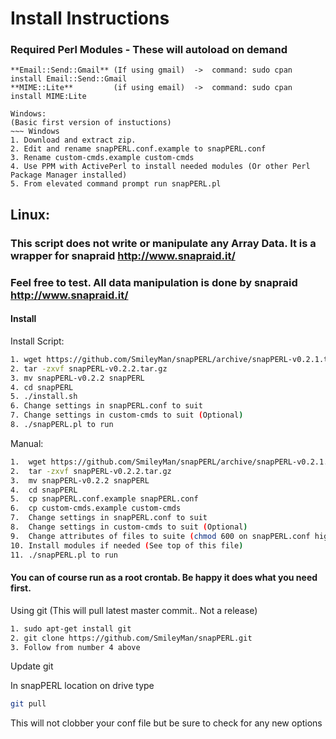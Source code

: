 # Install Instructions

### Required Perl Modules - These will autoload on demand
~~~
**Email::Send::Gmail** (If using gmail)  ->  command: sudo cpan install Email::Send::Gmail
**MIME::Lite**         (if using email)  ->  command: sudo cpan install MIME:Lite

Windows: 
(Basic first version of instuctions)
~~~ Windows
1. Download and extract zip. 
2. Edit and rename snapPERL.conf.example to snapPERL.conf
3. Rename custom-cmds.example custom-cmds
4. Use PPM with ActivePerl to install needed modules (Or other Perl Package Manager installed)
5. From elevated command prompt run snapPERL.pl
~~~

## Linux:

### This script does not write or manipulate any Array Data. It is a wrapper for snapraid http://www.snapraid.it/

### Feel free to test. All data manipulation is done by snapraid http://www.snapraid.it/

#### Install


Install Script:

~~~BASH
1. wget https://github.com/SmileyMan/snapPERL/archive/snapPERL-v0.2.1.tar.gz
2. tar -zxvf snapPERL-v0.2.2.tar.gz
3. mv snapPERL-v0.2.2 snapPERL
4. cd snapPERL
5. ./install.sh
6. Change settings in snapPERL.conf to suit
7. Change settings in custom-cmds to suit (Optional)
8. ./snapPERL.pl to run
~~~

Manual:

~~~BASH
1.  wget https://github.com/SmileyMan/snapPERL/archive/snapPERL-v0.2.1.tar.gz
2.  tar -zxvf snapPERL-v0.2.2.tar.gz
3.  mv snapPERL-v0.2.2 snapPERL
4.  cd snapPERL
5.  cp snapPERL.conf.example snapPERL.conf
6.  cp custom-cmds.example custom-cmds
7.  Change settings in snapPERL.conf to suit
8.  Change settings in custom-cmds to suit (Optional)
9.  Change attributes of files to suite (chmod 600 on snapPERL.conf highly recommended)
10. Install modules if needed (See top of this file)
11. ./snapPERL.pl to run
~~~

#### You can of course run as a root crontab. Be happy it does what you need first. 


Using git (This will pull latest master commit.. Not a release)

~~~BASH
1. sudo apt-get install git
2. git clone https://github.com/SmileyMan/snapPERL.git
3. Follow from number 4 above 
~~~
Update git

In snapPERL location on drive type
~~~BASH
git pull
~~~
This will not clobber your conf file but be sure to check for any new options

